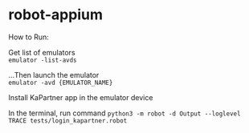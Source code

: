 # robot-appium

How to Run:

Get list of emulators\
`emulator -list-avds`

...Then launch the emulator\
`emulator -avd {EMULATOR_NAME}`

Install KaPartner app in the emulator device

In the terminal, run command
`python3 -m robot -d Output --loglevel TRACE tests/login_kapartner.robot`
